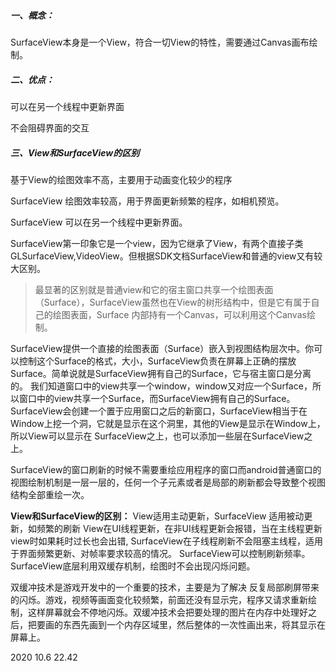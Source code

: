 ##### 一、概念：

SurfaceView本身是一个View，符合一切View的特性，需要通过Canvas画布绘制。



##### 二、优点：

可以在另一个线程中更新界面

不会阻碍界面的交互

#####  三、View和SurfaceView的区别



基于View的绘图效率不高，主要用于动画变化较少的程序

SurfaceView 绘图效率较高，用于界面更新频繁的程序，如相机预览。

SurfaceView 可以在另一个线程中更新界面。





SurfaceView第一印象它是一个view，因为它继承了View，有两个直接子类GLSurfaceView,VideoView。但根据SDK文档SurfaceView和普通的view又有较大区别。

> 最显著的区别就是普通view和它的宿主窗口共享一个绘图表面（Surface），SurfaceView虽然也在View的树形结构中，但是它有属于自己的绘图表面，Surface 内部持有一个Canvas，可以利用这个Canvas绘制。

SurfaceView提供一个直接的绘图表面（Surface）嵌入到视图结构层次中。你可以控制这个Surface的格式，大小，SurfaceView负责在屏幕上正确的摆放Surface。简单说就是SurfaceView拥有自己的Surface，它与宿主窗口是分离的。
我们知道窗口中的view共享一个window，window又对应一个Surface，所以窗口中的view共享一个Surface，而SurfaceView拥有自己的Surface。SurfaceView会创建一个置于应用窗口之后的新窗口，SurfaceView相当于在Window上挖一个洞，它就是显示在这个洞里，其他的View是显示在Window上，所以View可以显示在 SurfaceView之上，也可以添加一些层在SurfaceView之上。

SurfaceView的窗口刷新的时候不需要重绘应用程序的窗口而android普通窗口的视图绘制机制是一层一层的，任何一个子元素或者是局部的刷新都会导致整个视图结构全部重绘一次。

**View和SurfaceView的区别：**
View适用主动更新，SurfaceView 适用被动更新，如频繁的刷新
View在UI线程更新，在非UI线程更新会报错，当在主线程更新view时如果耗时过长也会出错, SurfaceView在子线程刷新不会阻塞主线程，适用于界面频繁更新、对帧率要求较高的情况。
SurfaceView可以控制刷新频率。
SurfaceView底层利用双缓存机制，绘图时不会出现闪烁问题。

双缓冲技术是游戏开发中的一个重要的技术，主要是为了解决 反复局部刷屏带来的闪烁。游戏，视频等画面变化较频繁，前面还没有显示完，程序又请求重新绘制，这样屏幕就会不停地闪烁。双缓冲技术会把要处理的图片在内存中处理好之后，把要画的东西先画到一个内存区域里，然后整体的一次性画出来，将其显示在屏幕上。





2020 10.6 22.42
